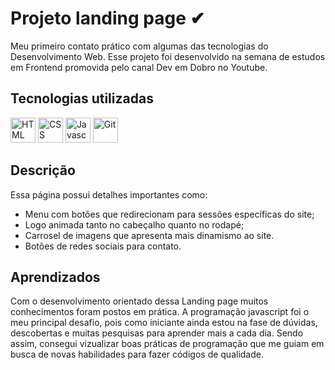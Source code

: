 # Projeto landing page ✔
Meu primeiro contato prático com algumas das tecnologias do Desenvolvimento Web. Esse projeto foi desenvolvido na semana de estudos em Frontend promovida pelo canal Dev em Dobro no Youtube.

## Tecnologias utilizadas
<div style="display: inline_block">
  <img src="https://cdn.jsdelivr.net/gh/devicons/devicon/icons/html5/html5-plain-wordmark.svg" title="HTML" width="40" height="40"/> 
  <img src="https://cdn.jsdelivr.net/gh/devicons/devicon/icons/css3/css3-plain-wordmark.svg" title="CSS" width="40" height="40"/>
  <img src="https://cdn.jsdelivr.net/gh/devicons/devicon/icons/javascript/javascript-original.svg" title="Javascript" width="40" height="40"/> 
  <img src="https://cdn.jsdelivr.net/gh/devicons/devicon/icons/git/git-original.svg" title="Git" width="40" height="40"/>
</div>

## Descrição
Essa página possui detalhes importantes como:
- Menu com botões que redirecionam para sessões específicas do site;
- Logo animada tanto no cabeçalho quanto no rodapé;
- Carrosel de imagens que apresenta mais dinamismo ao site.
- Botões de redes sociais para contato.

## Aprendizados
Com o desenvolvimento orientado dessa Landing page muitos conhecimentos foram postos em prática. A programação javascript foi o meu principal desafio,
pois como iniciante ainda estou na fase de dúvidas, descobertas e muitas pesquisas para aprender mais a cada dia. Sendo assim, consegui vizualizar boas práticas de 
programação que me guiam em busca de novas habilidades para fazer códigos de qualidade.









